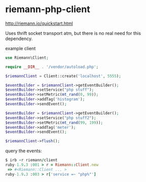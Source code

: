 riemann-php-client
==================

http://riemann.io/quickstart.html

Uses thrift socket transport atm, but there is no real need for this dependency.

example client
```php
use Riemann\Client;

require __DIR__ . '/vendor/autoload.php';

$riemannClient = Client::create('localhost', 5555);

$eventBuilder = $riemannClient->getEventBuilder();
$eventBuilder->setService("php stuff");
$eventBuilder->setMetric(mt_rand(0, 99));
$eventBuilder->addTag('histogram');
$eventBuilder->sendEvent();

$eventBuilder = $riemannClient->getEventBuilder();
$eventBuilder->setService("php stuff2");
$eventBuilder->setMetric(mt_rand(99, 199));
$eventBuilder->addTag('meter');
$eventBuilder->sendEvent();

$riemannClient->flush();
```

query the events:
```ruby
$ irb -r riemann/client
ruby-1.9.3 :001 > r = Riemann::Client.new
 => #<Riemann::Client ... >
ruby-1.9.3 :003 > r['service =~ "php%"']
```
